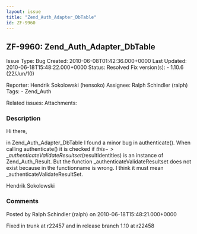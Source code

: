 ```yaml
---
layout: issue
title: "Zend_Auth_Adapter_DbTable"
id: ZF-9960
---
```


ZF-9960: Zend\_Auth\_Adapter\_DbTable
-------------------------------------

 Issue Type: Bug Created: 2010-06-08T01:42:36.000+0000 Last Updated: 2010-06-18T15:48:22.000+0000 Status: Resolved Fix version(s): - 1.10.6 (22/Jun/10)
 
 Reporter:  Hendrik Sokolowski (hensoko)  Assignee:  Ralph Schindler (ralph)  Tags: - Zend\_Auth
 
 Related issues: 
 Attachments: 
### Description

Hi there,

in Zend\_Auth\_Adapter\_DbTable I found a minor bug in authenticate(). When calling authenticate() it is checked if $this->\_authenticateValidateResultset($resultIdentities) is an instance of Zend\_Auth\_Result. But the function \_authenticateValidateResultset does not exist because in the functionname is wrong. I think it must mean \_authenticateValidateResultSet.

Hendrik Sokolowski

 

 

### Comments

Posted by Ralph Schindler (ralph) on 2010-06-18T15:48:21.000+0000

Fixed in trunk at r22457 and in release branch 1.10 at r22458

 

 